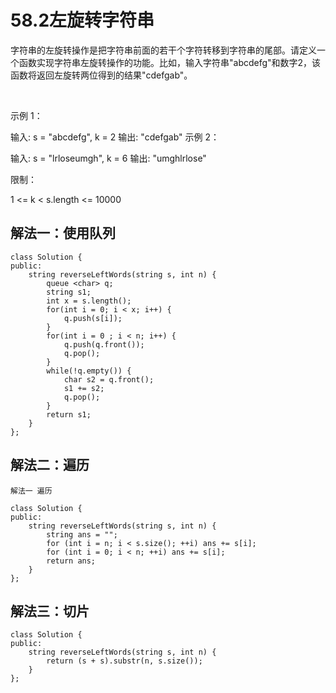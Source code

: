 # 58.2左旋转字符串

字符串的左旋转操作是把字符串前面的若干个字符转移到字符串的尾部。请定义一个函数实现字符串左旋转操作的功能。比如，输入字符串"abcdefg"和数字2，该函数将返回左旋转两位得到的结果"cdefgab"。

 

示例 1：

输入: s = "abcdefg", k = 2
输出: "cdefgab"
示例 2：

输入: s = "lrloseumgh", k = 6
输出: "umghlrlose"


限制：

1 <= k < s.length <= 10000

## 解法一：使用队列

```
class Solution {
public:
    string reverseLeftWords(string s, int n) {
        queue <char> q;
        string s1;
        int x = s.length();
        for(int i = 0; i < x; i++) {
            q.push(s[i]);
        }
        for(int i = 0 ; i < n; i++) {
            q.push(q.front());
            q.pop();
        } 
        while(!q.empty()) {
            char s2 = q.front();
            s1 += s2;
            q.pop();
        }
        return s1;
    }
};
```

## 解法二：遍历

```
解法一 遍历

class Solution {
public:
    string reverseLeftWords(string s, int n) {
        string ans = "";
        for (int i = n; i < s.size(); ++i) ans += s[i];
        for (int i = 0; i < n; ++i) ans += s[i];
        return ans;
    }
};
```

## 解法三：切片

```
class Solution {
public:
    string reverseLeftWords(string s, int n) {
        return (s + s).substr(n, s.size());
    }
};
```

